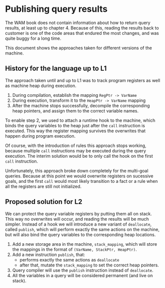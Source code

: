 # Publishing query results

The WAM book does not contain information about how to return query results, 
at least up to chapter 4. Because of this, reading the results back to customer
is one of the code areas that endured the most changes, and was quite buggy
for a long time.

This document shows the approaches taken for different versions of the machine.

## History for the language up to L1

The approach taken until and up to L1 was to track program registers
as well as machine heap during execution.
1. During compilation, establish the mapping `RegPtr -> VarName`
2. During execution, transform it to the `HeapPtr -> VarName` mapping
3. After the machine stops successfully, decompile the corresponding heap pointers, 
and assign them to the correct variable names.

To enable step 2, we used to attach a runtime hook to the machine, 
which binds the query variables to the heap just after the 
`call` instruction is executed. This way the register mapping survives 
the overwrites that happen during program execution.

Of course, with the introduction of rules this approach stops working,
because multiple `call` instructions may be executed during the query execution.
The interim solution would be to only call the hook on the first `call` instruction.

Unfortunately, this approach broke down completely for the multi-goal queries.
Because at this point we would overwrite registers on sucessive goals, and the first `call`
would most likely transition to a fact or a rule when all the registers are still
not initialized.

## Proposed solution for L2

We can protect the query variable registers by putting them all on stack.
This way no overwrites will occur, and reading the results will be much simpler.
Instead of a hook we will introduce a new variant of `deallocate`, 
called `publish`, which will perform exactly the same actions on the machine,
but will also bind the query variables to the corresponding heap locations.

1. Add a new storage area in the machine, `stack_mapping`, which will store the mappings
in the format of `(VarName, StackPtr, HeapPtr)`.
2. Add a new instruction `publish`, that:
    * performs exactly the same actions as `deallocate`
    * after that, mutate the `stack_mapping` to set the correct heap pointers.
3. Query compiler will use the `publish` instruction instead of `deallocate`.
4. All the variables in a query will be considered permanent (and live on stack).
